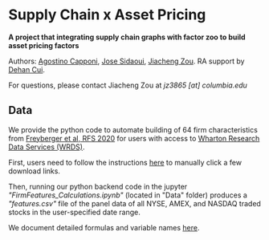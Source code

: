 # Supply Chain x Asset Pricing

__A project that integrating supply chain graphs with factor zoo to build asset pricing factors__

Authors: [Agostino Capponi](https://www.columbia.edu/~ac3827/), [Jose Sidaoui](https://ieor.columbia.edu/content/jose-sidaoui-gali), [Jiacheng Zou](https://jiachzou.github.io/). RA support by [Dehan Cui](https://www.linkedin.com/in/dehancui).

For questions, please contact Jiacheng Zou at _jz3865 [at] columbia.edu_ 




## Data

We provide the python code to automate building of 64 firm characteristics from [Freyberger et al, RFS 2020](https://academic.oup.com/rfs/article/33/5/2326/5821383) for users with access to [Wharton Research Data Services (WRDS)](https://wrds-www.wharton.upenn.edu/).  <br>

First, users need to follow the instructions [here](https://docs.google.com/document/d/1hWdw7lofLNZHhWo9tJ_p0OlMmrIHLzIOB44Zy40EPG4/edit?usp=sharing) to manually click a few download links.  <br>

Then, running our python backend code in the jupyter _"FirmFeatures_Calculations.ipynb"_ (located in "Data" folder) produces a _"features.csv"_ file of the panel data of all NYSE, AMEX, and NASDAQ traded stocks in the user-specified date range.  <br>

We document detailed formulas and variable names [here](https://docs.google.com/spreadsheets/d/1L9-sw4nrinA3j_lgsoJaKbawV0w-DLHXKzcfsmd6dGM/edit?usp=sharing).